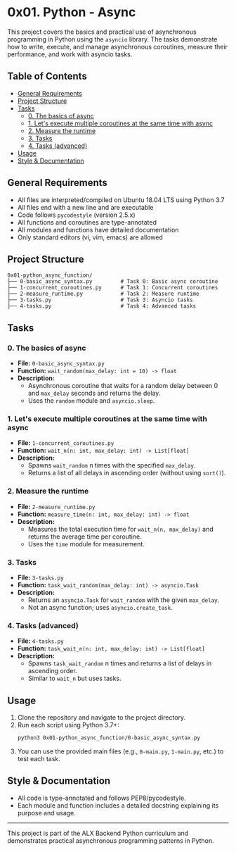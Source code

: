 # 0x01. Python - Async

This project covers the basics and practical use of asynchronous programming in Python using the `asyncio` library. The tasks demonstrate how to write, execute, and manage asynchronous coroutines, measure their performance, and work with asyncio tasks.

## Table of Contents
- [General Requirements](#general-requirements)
- [Project Structure](#project-structure)
- [Tasks](#tasks)
  - [0. The basics of async](#0-the-basics-of-async)
  - [1. Let's execute multiple coroutines at the same time with async](#1-lets-execute-multiple-coroutines-at-the-same-time-with-async)
  - [2. Measure the runtime](#2-measure-the-runtime)
  - [3. Tasks](#3-tasks)
  - [4. Tasks (advanced)](#4-tasks-advanced)
- [Usage](#usage)
- [Style & Documentation](#style--documentation)

## General Requirements
- All files are interpreted/compiled on Ubuntu 18.04 LTS using Python 3.7
- All files end with a new line and are executable
- Code follows `pycodestyle` (version 2.5.x)
- All functions and coroutines are type-annotated
- All modules and functions have detailed documentation
- Only standard editors (vi, vim, emacs) are allowed

## Project Structure
```
0x01-python_async_function/
├── 0-basic_async_syntax.py         # Task 0: Basic async coroutine
├── 1-concurrent_coroutines.py      # Task 1: Concurrent coroutines
├── 2-measure_runtime.py            # Task 2: Measure runtime
├── 3-tasks.py                      # Task 3: Asyncio tasks
├── 4-tasks.py                      # Task 4: Advanced tasks
```

## Tasks

### 0. The basics of async
- **File:** `0-basic_async_syntax.py`
- **Function:** `wait_random(max_delay: int = 10) -> float`
- **Description:**
  - Asynchronous coroutine that waits for a random delay between 0 and `max_delay` seconds and returns the delay.
  - Uses the `random` module and `asyncio.sleep`.

### 1. Let's execute multiple coroutines at the same time with async
- **File:** `1-concurrent_coroutines.py`
- **Function:** `wait_n(n: int, max_delay: int) -> List[float]`
- **Description:**
  - Spawns `wait_random` n times with the specified `max_delay`.
  - Returns a list of all delays in ascending order (without using `sort()`).

### 2. Measure the runtime
- **File:** `2-measure_runtime.py`
- **Function:** `measure_time(n: int, max_delay: int) -> float`
- **Description:**
  - Measures the total execution time for `wait_n(n, max_delay)` and returns the average time per coroutine.
  - Uses the `time` module for measurement.

### 3. Tasks
- **File:** `3-tasks.py`
- **Function:** `task_wait_random(max_delay: int) -> asyncio.Task`
- **Description:**
  - Returns an `asyncio.Task` for `wait_random` with the given `max_delay`.
  - Not an async function; uses `asyncio.create_task`.

### 4. Tasks (advanced)
- **File:** `4-tasks.py`
- **Function:** `task_wait_n(n: int, max_delay: int) -> List[float]`
- **Description:**
  - Spawns `task_wait_random` n times and returns a list of delays in ascending order.
  - Similar to `wait_n` but uses tasks.

## Usage
1. Clone the repository and navigate to the project directory.
2. Run each script using Python 3.7+:
   ```bash
   python3 0x01-python_async_function/0-basic_async_syntax.py
   ```
3. You can use the provided main files (e.g., `0-main.py`, `1-main.py`, etc.) to test each task.

## Style & Documentation
- All code is type-annotated and follows PEP8/pycodestyle.
- Each module and function includes a detailed docstring explaining its purpose and usage.

---

This project is part of the ALX Backend Python curriculum and demonstrates practical asynchronous programming patterns in Python.
